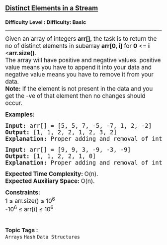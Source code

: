 <h2><a href="https://www.geeksforgeeks.org/problems/distinct-elements-in-a-stream1557/1?page=5&category=Arrays&difficulty=Basic&sortBy=submissions">Distinct Elements in a Stream</a></h2><h3>Difficulty Level : Difficulty: Basic</h3><hr><div class="problems_problem_content__Xm_eO"><p><span style="font-size: 14pt;">Given an array of integers <strong>arr[]</strong>, the task is to return the no of distinct elements in subarray <strong>arr[0, i]</strong> for <strong>0</strong> &lt;= <strong>i </strong>&lt;<strong>arr.size()</strong>.<br>The array will have positive and negative values. positive value means you have to append it into your data and negative value means you have to remove it from your data.<br><strong>Note:</strong> If the element is not present in the data and you get the -ve of that element then no changes should occur.</span></p>
<p><span style="font-size: 14pt;"><strong>Examples:</strong></span></p>
<pre><span style="font-size: 14pt;"><strong>Input: </strong>arr[] = [5, 5, 7, -5, -7, 1, 2, -2]
<strong>Output: </strong>[1, 1, 2, 2, 1, 2, 3, 2]
<strong>Explanation: </strong>Proper adding and removal of intgers will give this output.<br></span></pre>
<pre><span style="font-size: 14pt;"><strong>Input: </strong>arr[] = [9, 9, 3, -9, -3, -9]
<strong>Output: </strong>[1, 1, 2, 2, 1, 0]
<strong>Explanation: </strong>Proper adding and removal of intgers will give this output.</span></pre>
<p><span style="font-size: 14pt;"><strong>Expected Time Complexity: </strong>O(n).<strong><br>Expected Auxiliary Space:&nbsp;</strong>O(n).</span></p>
<p><span style="font-size: 14pt;"><strong>Constraints:</strong><br>1 ≤ arr.size() ≤ 10<sup>6</sup><br>-10<sup>6</sup> ≤ arr[i] ≤ 10<sup>6</sup></span></p></div><br><p><span style=font-size:18px><strong>Topic Tags : </strong><br><code>Arrays</code>&nbsp;<code>Hash</code>&nbsp;<code>Data Structures</code>&nbsp;